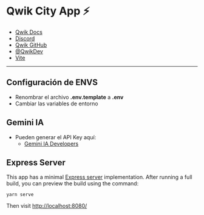 # Qwik City App ⚡️

- [Qwik Docs](https://qwik.builder.io/)
- [Discord](https://qwik.builder.io/chat)
- [Qwik GitHub](https://github.com/BuilderIO/qwik)
- [@QwikDev](https://twitter.com/QwikDev)
- [Vite](https://vitejs.dev/)

---

## Configuración de ENVS

- Renombrar el archivo **.env.template** a **.env**
- Cambiar las variables de entorno

## Gemini IA

- Pueden generar el API Key aquí:
  - [Gemini IA Developers](https://aistudio.google.com/app/apikey)

## Express Server

This app has a minimal [Express server](https://expressjs.com/) implementation. After running a full build, you can preview the build using the command:

```
yarn serve
```

Then visit [http://localhost:8080/](http://localhost:8080/)
